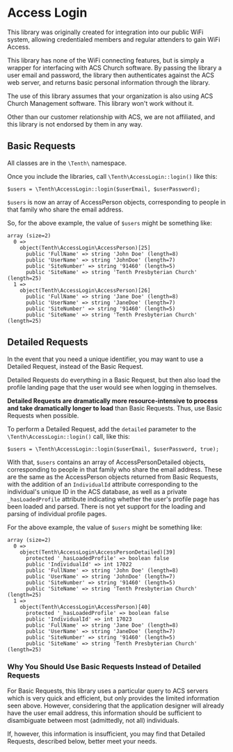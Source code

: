 Access Login
============

This library was originally created for integration into our public WiFi system, allowing credentialed members and regular attenders to gain WiFi Access.

This library has none of the WiFi connecting features, but is simply a wrapper for interfacing with ACS Church software.  By passing the library a user email and password, the library then authenticates against the ACS web server, and returns basic personal information through the library. 

The use of this library assumes that your organization is also using ACS Church Management software.  This library won't work without it.  

Other than our customer relationship with ACS, we are not affiliated, and this library is not endorsed by them in any way.  

## Basic Requests

All classes are in the `\Tenth\` namespace. 

Once you include the libraries, call `\Tenth\AccessLogin::login()` like this:

	$users = \Tenth\AccessLogin::login($userEmail, $userPassword);
	
`$users` is now an array of AccessPerson objects, corresponding to people in that family who share the email address. 

So, for the above example, the value of `$users` might be something like:

	array (size=2)
	  0 => 
	    object(Tenth\AccessLogin\AccessPerson)[25]
	      public 'FullName' => string 'John Doe' (length=8)
	      public 'UserName' => string 'JohnDoe' (length=7)
	      public 'SiteNumber' => string '91460' (length=5)
	      public 'SiteName' => string 'Tenth Presbyterian Church' (length=25)
	  1 => 
	    object(Tenth\AccessLogin\AccessPerson)[26]
	      public 'FullName' => string 'Jane Doe' (length=8)
	      public 'UserName' => string 'JaneDoe' (length=7)
	      public 'SiteNumber' => string '91460' (length=5)
	      public 'SiteName' => string 'Tenth Presbyterian Church' (length=25)


## Detailed Requests

In the event that you need a unique identifier, you may want to use a Detailed Request, instead of the Basic Request.  

Detailed Requests do everything in a Basic Request, but then also load the profile landing page that the user would see when logging in themselves.  

**Detailed Requests are dramatically more resource-intensive to process and take dramatically longer to load** than Basic Requests.  Thus, use Basic Requests when possible. 

To perform a Detailed Request, add the `detailed` parameter to the `\Tenth\AccessLogin::login()` call, like this:

	$users = \Tenth\AccessLogin::login($userEmail, $userPassword, true);
	
With that, `$users` contains an array of AccessPersonDetailed objects, corresponding to people in that family who share the email address.  These are the same as the AccessPerson objects returned from Basic Requests, with the addition of an `IndividualId` attribute corresponding to the individual's unique ID in the ACS database, as well as a private `_hasLoadedProfile` attribute indicating whether the user's profile page has been loaded and parsed.  There is not yet support for the loading and parsing of individual profile pages. 

For the above example, the value of `$users` might be something like:

	array (size=2)
	  0 => 
	    object(Tenth\AccessLogin\AccessPersonDetailed)[39]
	      protected '_hasLoadedProfile' => boolean false
          public 'IndividualId' => int 17022
	      public 'FullName' => string 'John Doe' (length=8)
	      public 'UserName' => string 'JohnDoe' (length=7)
	      public 'SiteNumber' => string '91460' (length=5)
	      public 'SiteName' => string 'Tenth Presbyterian Church' (length=25)
	  1 => 
	    object(Tenth\AccessLogin\AccessPerson)[40]
	      protected '_hasLoadedProfile' => boolean false
          public 'IndividualId' => int 17023
	      public 'FullName' => string 'Jane Doe' (length=8)
	      public 'UserName' => string 'JaneDoe' (length=7)
	      public 'SiteNumber' => string '91460' (length=5)
	      public 'SiteName' => string 'Tenth Presbyterian Church' (length=25)


### Why You Should Use Basic Requests Instead of Detailed Requests

For Basic Requests, this library uses a particular query to ACS servers which is very quick and efficient, but only provides the limited information seen above.  However, considering that the application designer will already have the user email address, this information should be sufficient to disambiguate between most (admittedly, not all) individuals. 

If, however, this information is insufficient, you may find that Detailed Requests, described below, better meet your needs.



